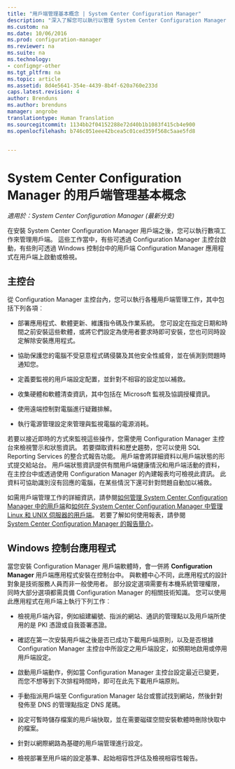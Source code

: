 ```yaml
---
title: "用戶端管理基本概念 | System Center Configuration Manager"
description: "深入了解您可以執行以管理 System Center Configuration Manager 用戶端的工作。"
ms.custom: na
ms.date: 10/06/2016
ms.prod: configuration-manager
ms.reviewer: na
ms.suite: na
ms.technology:
- configmgr-other
ms.tgt_pltfrm: na
ms.topic: article
ms.assetid: 8d4e5641-354e-4439-8b4f-620a760e233d
caps.latest.revision: 4
author: Brenduns
ms.author: brenduns
manager: angrobe
translationtype: Human Translation
ms.sourcegitcommit: 1134bb2f04152288e72d40b1b1083f415cb4e900
ms.openlocfilehash: b746c051eee42bcea5c01ced359f568c5aae5fd8


---
```

# <a name="fundamentals-of-client-management-tasks-for-system-center-configuration-manager"></a>System Center Configuration Manager 的用戶端管理基本概念

*適用於：System Center Configuration Manager (最新分支)*

在安裝 System Center Configuration Manager 用戶端之後，您可以執行數項工作來管理用戶端。  這些工作當中，有些可透過 Configuration Manager 主控台啟動，有些則可透過 Windows 控制台中的用戶端 Configuration Manager 應用程式在用戶端上啟動或檢視。  

## <a name="the-console"></a>主控台  
 從 Configuration Manager 主控台內，您可以執行各種用戶端管理工作，其中包括下列各項︰  

-   部署應用程式、軟體更新、維護指令碼及作業系統。 您可設定在指定日期和時間之前安裝這些軟體，或將它們設定為使用者要求時即可安裝，您也可同時設定解除安裝應用程式。  

-   協助保護您的電腦不受惡意程式碼侵襲及其他安全性威脅，並在偵測到問題時通知您。  

-   定義要監視的用戶端設定配置，並針對不相容的設定加以補救。  

-   收集硬體和軟體清查資訊，其中包括在 Microsoft 監視及協調授權資訊。  

-   使用遠端控制對電腦進行疑難排解。  

-   執行電源管理設定來管理與監視電腦的電源消耗。  

若要以接近即時的方式來監視這些操作，您需使用 Configuration Manager 主控台來檢視警示和狀態資訊。 若要擷取資料和歷史趨勢，您可以使用 SQL Reporting Services 的整合式報告功能。  用戶端會將詳細資料以用戶端狀態的形式提交給站台。  用戶端狀態資訊提供有關用戶端健康情況和用戶端活動的資料，在主控台中或透過使用 Configuration Manager 的內建報表均可檢視此資訊。 此資料可協助識別沒有回應的電腦，在某些情況下還可針對問題自動加以補救。  

 如需用戶端管理工作的詳細資訊，請參閱[如何管理 System Center Configuration Manager 中的用戶端](../../core/clients/manage/manage-clients.md)和[如何在 System Center Configuration Manager 中管理 Linux 和 UNIX 伺服器的用戶端](../../core/clients/manage/manage-clients-for-linux-and-unix-servers.md)。 若要了解如何使用報表，請參閱   
            [System Center Configuration Manager 的報告簡介](../../core/servers/manage/introduction-to-reporting.md)。  

## <a name="the-windows-control-panel-app"></a>Windows 控制台應用程式  
 當您安裝 Configuration Manager 用戶端軟體時，會一併將 **Configuration Manager** 用戶端應用程式安裝在控制台中。 與軟體中心不同，此應用程式的設計對象是技術服務人員而非一般使用者。 部分設定選項需要有本機系統管理權限，同時大部分選項都需具備 Configuration Manager 的相關技術知識。 您可以使用此應用程式在用戶端上執行下列工作︰  

-   檢視用戶端內容，例如組建編號、指派的網站、通訊的管理點以及用戶端所使用的是 PKI 憑證或自我簽署憑證。  

-   確認在第一次安裝用戶端之後是否已成功下載用戶端原則，以及是否根據 Configuration Manager 主控台中所設定之用戶端設定，如預期地啟用或停用用戶端設定。  

-   啟動用戶端動作，例如當 Configuration Manager 主控台設定最近已變更，而您不想等到下次排程時間時，即可在此先下載用戶端原則。  

-   手動指派用戶端至 Configuration Manager 站台或嘗試找到網站，然後針對發佈至 DNS 的管理點指定 DNS 尾碼。  

-   設定可暫時儲存檔案的用戶端快取，並在需要磁碟空間安裝軟體時刪除快取中的檔案。  

-   針對以網際網路為基礎的用戶端管理進行設定。  

-   檢視部署至用戶端的設定基準、起始相容性評估及檢視相容性報告。  



<!--HONumber=Nov16_HO1-->


